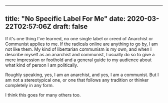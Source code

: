 
---
title: "No Specific Label For Me"
date: 2020-03-22T02:57:06Z
draft: false
---

If it's one thing I've learned, no one single label or creed of Anarchist or 
Communist applies to me. If the radicals online are anything to go by, I am not 
like them. My kind of libertarian communism is my own, and when I describe 
myself as an anarchist and communist, I usually do so to give a mere impression 
or foothold and a general guide to my audience about what kind of person I am 
politically.

Roughly speaking, yes, I am an anarchist, and yes, I am a communist. But I am 
not a stereotypical one, or one that follows any tradition or thinker completely 
in any form.

I think this goes for many others too.
